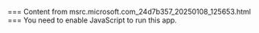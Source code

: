=== Content from msrc.microsoft.com_24d7b357_20250108_125653.html ===
You need to enable JavaScript to run this app.

